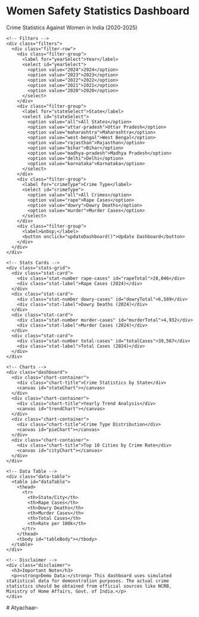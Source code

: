 <!DOCTYPE html>
<html lang="en">
<head>
  <meta charset="UTF-8">  
  <meta name="viewport" content="width=device-width, initial-scale=1.0">  
  <title>Women Safety Statistics Dashboard - India (2020-2025)</title>  
  <script src="https://cdn.jsdelivr.net/npm/chart.js"></script>  
  <link rel="stylesheet" href="style.css"> <!-- External CSS link -->
</head>  
<body>  
  <div class="container">  
    <!-- Header Section -->
    <div class="header">  
      <h1>Women Safety Statistics Dashboard</h1>  
      <p>Crime Statistics Against Women in India (2020-2025)</p>  
    </div>  

    <!-- Filters -->
    <div class="filters">  
      <div class="filter-row">  
        <div class="filter-group">  
          <label for="yearSelect">Year</label>  
          <select id="yearSelect">  
            <option value="2024">2024</option>  
            <option value="2023">2023</option>  
            <option value="2022">2022</option>  
            <option value="2021">2021</option>  
            <option value="2020">2020</option>  
          </select>  
        </div>  
        <div class="filter-group">  
          <label for="stateSelect">State</label>  
          <select id="stateSelect">  
            <option value="all">All States</option>  
            <option value="uttar-pradesh">Uttar Pradesh</option>  
            <option value="maharashtra">Maharashtra</option>  
            <option value="west-bengal">West Bengal</option>  
            <option value="rajasthan">Rajasthan</option>  
            <option value="bihar">Bihar</option>  
            <option value="madhya-pradesh">Madhya Pradesh</option>  
            <option value="delhi">Delhi</option>  
            <option value="karnataka">Karnataka</option>  
          </select>  
        </div>  
        <div class="filter-group">  
          <label for="crimeType">Crime Type</label>  
          <select id="crimeType">  
            <option value="all">All Crimes</option>  
            <option value="rape">Rape Cases</option>  
            <option value="dowry">Dowry Deaths</option>  
            <option value="murder">Murder Cases</option>  
          </select>  
        </div>  
        <div class="filter-group">  
          <label>&nbsp;</label>  
          <button onclick="updateDashboard()">Update Dashboard</button>  
        </div>  
      </div>  
    </div>  

    <!-- Stats Cards -->
    <div class="stats-grid">  
      <div class="stat-card">  
        <div class="stat-number rape-cases" id="rapeTotal">28,046</div>  
        <div class="stat-label">Rape Cases (2024)</div>  
      </div>  
      <div class="stat-card">  
        <div class="stat-number dowry-cases" id="dowryTotal">6,589</div>  
        <div class="stat-label">Dowry Deaths (2024)</div>  
      </div>  
      <div class="stat-card">  
        <div class="stat-number murder-cases" id="murderTotal">4,932</div>  
        <div class="stat-label">Murder Cases (2024)</div>  
      </div>  
      <div class="stat-card">  
        <div class="stat-number total-cases" id="totalCases">39,567</div>  
        <div class="stat-label">Total Cases (2024)</div>  
      </div>  
    </div>  

    <!-- Charts -->
    <div class="dashboard">  
      <div class="chart-container">  
        <div class="chart-title">Crime Statistics by State</div>  
        <canvas id="stateChart"></canvas>  
      </div>  
      <div class="chart-container">  
        <div class="chart-title">Yearly Trend Analysis</div>  
        <canvas id="trendChart"></canvas>  
      </div>  
      <div class="chart-container">  
        <div class="chart-title">Crime Type Distribution</div>  
        <canvas id="pieChart"></canvas>  
      </div>  
      <div class="chart-container">  
        <div class="chart-title">Top 10 Cities by Crime Rate</div>  
        <canvas id="cityChart"></canvas>  
      </div>  
    </div>  

    <!-- Data Table -->
    <div class="data-table">  
      <table id="dataTable">  
        <thead>  
          <tr>  
            <th>State/City</th>  
            <th>Rape Cases</th>  
            <th>Dowry Deaths</th>  
            <th>Murder Cases</th>  
            <th>Total Cases</th>  
            <th>Rate per 100k</th>  
          </tr>  
        </thead>  
        <tbody id="tableBody"></tbody>  
      </table>  
    </div>  

    <!-- Disclaimer -->
    <div class="disclaimer">  
      <h3>Important Note</h3>  
      <p><strong>Demo Data:</strong> This dashboard uses simulated statistical data for demonstration purposes. The actual crime statistics should be obtained from official sources like NCRB, Ministry of Home Affairs, Govt. of India.</p>  
    </div>  
  </div>  

  <script src="script.js"></script> <!-- External JS file -->
</body>  
</html># Atyachaar-
